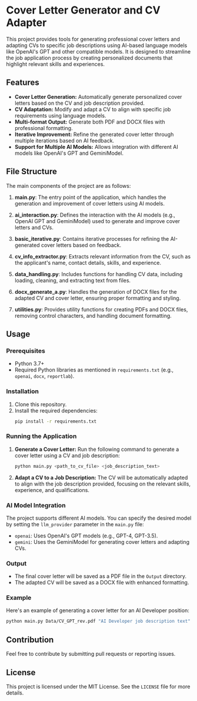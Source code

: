 
# Cover Letter Generator and CV Adapter

This project provides tools for generating professional cover letters and adapting CVs to specific job descriptions using AI-based language models like OpenAI's GPT and other compatible models. It is designed to streamline the job application process by creating personalized documents that highlight relevant skills and experiences.

## Features

- **Cover Letter Generation:** Automatically generate personalized cover letters based on the CV and job description provided.
- **CV Adaptation:** Modify and adapt a CV to align with specific job requirements using language models.
- **Multi-format Output:** Generate both PDF and DOCX files with professional formatting.
- **Iterative Improvement:** Refine the generated cover letter through multiple iterations based on AI feedback.
- **Support for Multiple AI Models:** Allows integration with different AI models like OpenAI's GPT and GeminiModel.

## File Structure

The main components of the project are as follows:

1. **main.py**: The entry point of the application, which handles the generation and improvement of cover letters using AI models.

2. **ai_interaction.py**: Defines the interaction with the AI models (e.g., OpenAI GPT and GeminiModel) used to generate and improve cover letters and CVs.

3. **basic_iterative.py**: Contains iterative processes for refining the AI-generated cover letters based on feedback.

4. **cv_info_extractor.py**: Extracts relevant information from the CV, such as the applicant's name, contact details, skills, and experience.

5. **data_handling.py**: Includes functions for handling CV data, including loading, cleaning, and extracting text from files.

6. **docx_generate_a.py**: Handles the generation of DOCX files for the adapted CV and cover letter, ensuring proper formatting and styling.

7. **utilities.py**: Provides utility functions for creating PDFs and DOCX files, removing control characters, and handling document formatting.

## Usage

### Prerequisites

- Python 3.7+
- Required Python libraries as mentioned in `requirements.txt` (e.g., `openai`, `docx`, `reportlab`).

### Installation

1. Clone this repository.
2. Install the required dependencies:
   ```bash
   pip install -r requirements.txt
   ```

### Running the Application

1. **Generate a Cover Letter:**
   Run the following command to generate a cover letter using a CV and job description:
   ```bash
   python main.py <path_to_cv_file> <job_description_text>
   ```

2. **Adapt a CV to a Job Description:**
   The CV will be automatically adapted to align with the job description provided, focusing on the relevant skills, experience, and qualifications.

### AI Model Integration

The project supports different AI models. You can specify the desired model by setting the `llm_provider` parameter in the `main.py` file:
- `openai`: Uses OpenAI's GPT models (e.g., GPT-4, GPT-3.5).
- `gemini`: Uses the GeminiModel for generating cover letters and adapting CVs.

### Output

- The final cover letter will be saved as a PDF file in the `Output` directory.
- The adapted CV will be saved as a DOCX file with enhanced formatting.

### Example

Here's an example of generating a cover letter for an AI Developer position:

```bash
python main.py Data/CV_GPT_rev.pdf "AI Developer job description text"
```

## Contribution

Feel free to contribute by submitting pull requests or reporting issues.

## License

This project is licensed under the MIT License. See the `LICENSE` file for more details.

